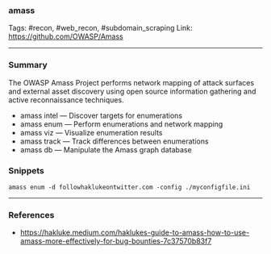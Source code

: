 ### amass
Tags: #recon, #web_recon, #subdomain_scraping
Link: https://github.com/OWASP/Amass

---
### Summary

The OWASP Amass Project performs network mapping of attack surfaces and external asset discovery using open source information gathering and active reconnaissance techniques.

-   amass intel — Discover targets for enumerations
-   amass enum — Perform enumerations and network mapping
-   amass viz — Visualize enumeration results
-   amass track — Track differences between enumerations
-   amass db — Manipulate the Amass graph database

### Snippets

`amass enum -d followhaklukeontwitter.com -config ./myconfigfile.ini`

---

### References

* https://hakluke.medium.com/haklukes-guide-to-amass-how-to-use-amass-more-effectively-for-bug-bounties-7c37570b83f7